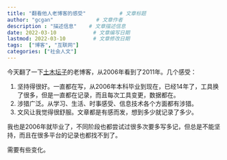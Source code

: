 ```yaml
---
title: "翻看他人老博客的感受"           # 文章标题
author: "gcgan"              # 文章作者
description : "描述信息"    # 文章描述信息
date: 2022-03-10            # 文章编写日期
lastmod: 2022-03-10         # 文章修改日期
tags:  ["博客", "互联网"]
categories: ["社会人文"]
---
```

今天翻了一下[土木坛子](https://tumutanzi.com/)的老博客，从2006年看到了2011年。几个感受：
1. 坚持得很好。一直都在写，从2006年本科毕业到现在，已经14年了，工具换了很多，但是一直都在记录，而且每次工具变更，数据都在。
2. 涉猎广泛。从学习、生活、时事感受、信息技术各个方面都有涉猎。
3. 文风让我觉得很舒服。文章都是有感而发，想到多少就记录了多少。

我也是2006年就毕业了，不同阶段也都尝试过很多次要多写多记，但总是不能坚持，而且在很多平台的记录也都找不到了。

需要有些变化。